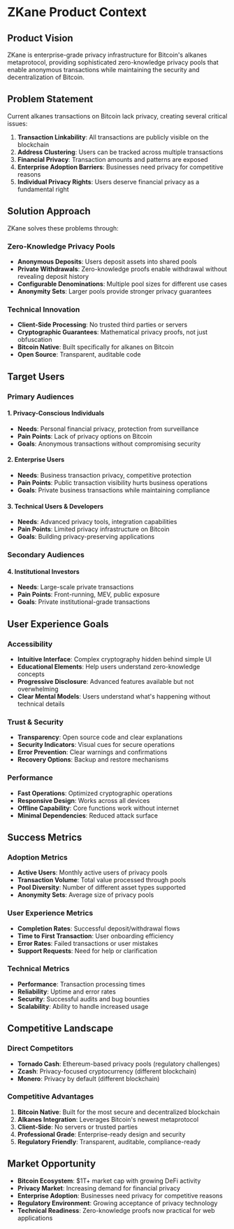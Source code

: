 # ZKane Product Context

## Product Vision
ZKane is enterprise-grade privacy infrastructure for Bitcoin's alkanes metaprotocol, providing sophisticated zero-knowledge privacy pools that enable anonymous transactions while maintaining the security and decentralization of Bitcoin.

## Problem Statement
Current alkanes transactions on Bitcoin lack privacy, creating several critical issues:

1. **Transaction Linkability**: All transactions are publicly visible on the blockchain
2. **Address Clustering**: Users can be tracked across multiple transactions
3. **Financial Privacy**: Transaction amounts and patterns are exposed
4. **Enterprise Adoption Barriers**: Businesses need privacy for competitive reasons
5. **Individual Privacy Rights**: Users deserve financial privacy as a fundamental right

## Solution Approach
ZKane solves these problems through:

### Zero-Knowledge Privacy Pools
- **Anonymous Deposits**: Users deposit assets into shared pools
- **Private Withdrawals**: Zero-knowledge proofs enable withdrawal without revealing deposit history
- **Configurable Denominations**: Multiple pool sizes for different use cases
- **Anonymity Sets**: Larger pools provide stronger privacy guarantees

### Technical Innovation
- **Client-Side Processing**: No trusted third parties or servers
- **Cryptographic Guarantees**: Mathematical privacy proofs, not just obfuscation
- **Bitcoin Native**: Built specifically for alkanes on Bitcoin
- **Open Source**: Transparent, auditable code

## Target Users

### Primary Audiences

#### 1. Privacy-Conscious Individuals
- **Needs**: Personal financial privacy, protection from surveillance
- **Pain Points**: Lack of privacy options on Bitcoin
- **Goals**: Anonymous transactions without compromising security

#### 2. Enterprise Users
- **Needs**: Business transaction privacy, competitive protection
- **Pain Points**: Public transaction visibility hurts business operations
- **Goals**: Private business transactions while maintaining compliance

#### 3. Technical Users & Developers
- **Needs**: Advanced privacy tools, integration capabilities
- **Pain Points**: Limited privacy infrastructure on Bitcoin
- **Goals**: Building privacy-preserving applications

### Secondary Audiences

#### 4. Institutional Investors
- **Needs**: Large-scale private transactions
- **Pain Points**: Front-running, MEV, public exposure
- **Goals**: Private institutional-grade transactions

## User Experience Goals

### Accessibility
- **Intuitive Interface**: Complex cryptography hidden behind simple UI
- **Educational Elements**: Help users understand zero-knowledge concepts
- **Progressive Disclosure**: Advanced features available but not overwhelming
- **Clear Mental Models**: Users understand what's happening without technical details

### Trust & Security
- **Transparency**: Open source code and clear explanations
- **Security Indicators**: Visual cues for secure operations
- **Error Prevention**: Clear warnings and confirmations
- **Recovery Options**: Backup and restore mechanisms

### Performance
- **Fast Operations**: Optimized cryptographic operations
- **Responsive Design**: Works across all devices
- **Offline Capability**: Core functions work without internet
- **Minimal Dependencies**: Reduced attack surface

## Success Metrics

### Adoption Metrics
- **Active Users**: Monthly active users of privacy pools
- **Transaction Volume**: Total value processed through pools
- **Pool Diversity**: Number of different asset types supported
- **Anonymity Sets**: Average size of privacy pools

### User Experience Metrics
- **Completion Rates**: Successful deposit/withdrawal flows
- **Time to First Transaction**: User onboarding efficiency
- **Error Rates**: Failed transactions or user mistakes
- **Support Requests**: Need for help or clarification

### Technical Metrics
- **Performance**: Transaction processing times
- **Reliability**: Uptime and error rates
- **Security**: Successful audits and bug bounties
- **Scalability**: Ability to handle increased usage

## Competitive Landscape

### Direct Competitors
- **Tornado Cash**: Ethereum-based privacy pools (regulatory challenges)
- **Zcash**: Privacy-focused cryptocurrency (different blockchain)
- **Monero**: Privacy by default (different blockchain)

### Competitive Advantages
1. **Bitcoin Native**: Built for the most secure and decentralized blockchain
2. **Alkanes Integration**: Leverages Bitcoin's newest metaprotocol
3. **Client-Side**: No servers or trusted parties
4. **Professional Grade**: Enterprise-ready design and security
5. **Regulatory Friendly**: Transparent, auditable, compliance-ready

## Market Opportunity
- **Bitcoin Ecosystem**: $1T+ market cap with growing DeFi activity
- **Privacy Market**: Increasing demand for financial privacy
- **Enterprise Adoption**: Businesses need privacy for competitive reasons
- **Regulatory Environment**: Growing acceptance of privacy technology
- **Technical Readiness**: Zero-knowledge proofs now practical for web applications